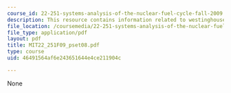 ```yaml
---
course_id: 22-251-systems-analysis-of-the-nuclear-fuel-cycle-fall-2009
description: This resource contains information related to westinghouse.
file_location: /coursemedia/22-251-systems-analysis-of-the-nuclear-fuel-cycle-fall-2009/46491564af6e243651644e4ce211904c_MIT22_251F09_pset08.pdf
file_type: application/pdf
layout: pdf
title: MIT22_251F09_pset08.pdf
type: course
uid: 46491564af6e243651644e4ce211904c

---
```

None